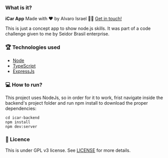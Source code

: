 ### What is it?

<b>iCar App</b>
Made with ❤️ by Alvaro Israel 👏🏻 [Get in touch!](https://www.linkedin.com/in/alvaroisraeldesenvolvedor/)

This is just a concept app to show node.js skills. It was part of a code challenge given to me by Seidor Brasil enterprise.

### 🏆 Technologies used

- [Node](https://nodejs.org/en/)
- [TypeScript](https://www.typescriptlang.org/)
- [ExpressJs](https://expressjs.com/)

### 💻 How to run?

This project uses NodeJs, so in order for it to work, frist navigate inside the backend's project folder and run npm install to download the proper dependencies:

```
cd icar-backend
npm install
npm dev:server
```

### 📝 Licence

This is under GPL v3 license. See [LICENSE](LICENSE.md) for more details.
